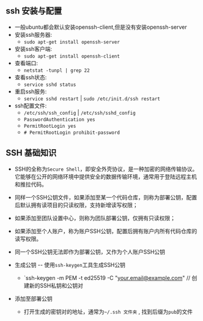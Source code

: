 ## ssh 安装与配置

+ 一般ubuntu都会默认安装openssh-client,但是没有安装openssh-server
+ 安装ssh服务器:
  + `sudo apt-get install openssh-server`
+ 安装ssh客户端:
  + `sudo apt-get install openssh-client`
+ 查看端口:
  + `netstat -tunpl | grep 22`
+ 查看ssh状态:
  + `service sshd status`
+ 重启ssh服务:
  + `service sshd restart` | `sudo /etc/init.d/ssh restart`   
+ ssh配置文件:
  + `/etc/ssh/ssh_config` | `/etc/ssh/sshd_config`
  + `PasswordAuthentication yes`
  + `PermitRootLogin yes`
  + `# PermitRootLogin prohibit-password`

## SSH 基础知识

+ SSH的全称为`Secure Shell`，即安全外壳协议，是一种加密的网络传输协议。它能够在公开的网络环境中提供安全的数据传输环境，通常用于登陆远程主机和推拉代码。

+ 同样一个SSH公钥文件，如果添加至某一个代码仓库，则称为部署公钥，配置后默认拥有读项目的只读权限，支持新增读写权限；
+ 如果添加至团队设置中心，则称为团队部署公钥，仅拥有只读权限；
+ 如果添加至个人账户，称为账户SSH公钥，配置后拥有账户内所有代码仓库的读写权限。
+ 同一个SSH公钥无法即作为部署公钥，又作为个人账户SSH公钥

+ 生成公钥 -- 使用`ssh-keygen`工具生成SSH公钥
  + `ssh-keygen -m PEM -t ed25519 -C "your.email@example.com"  // 创建新的SSH私钥和公钥对

+ 添加至部署公钥
  + 打开生成的密钥对的地址，通常为`~/.ssh 文件夹` , 找到后缀为`pub`的文件